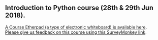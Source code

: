 ## Introduction to Python course (28th & 29th Jun 2018).  
[A Course Etherpad (a type of electronic whiteboard) is available here]().  
[Please give us feedback on this course using this SurveyMonkey link](https://www.surveymonkey.co.uk/r/PythonUC).  
